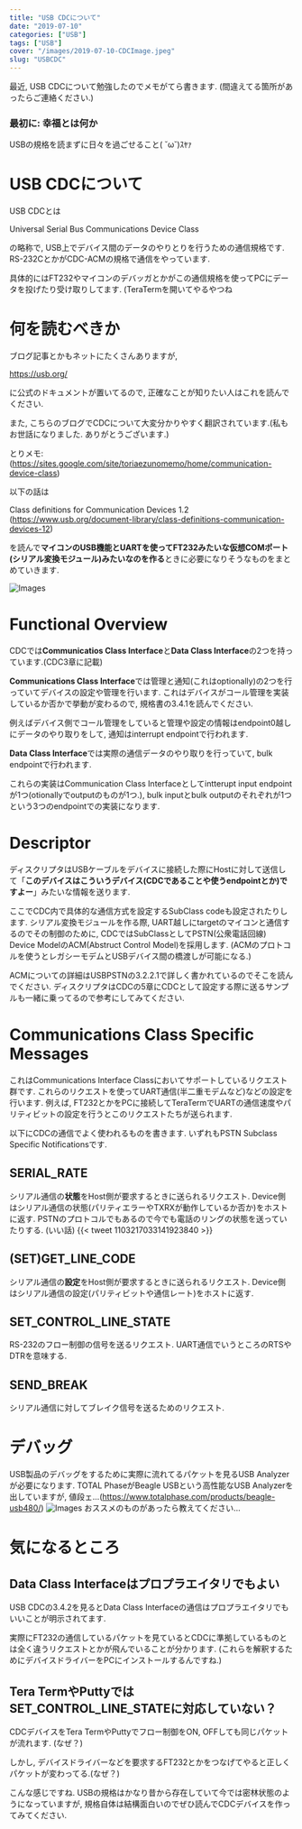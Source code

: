 ```yaml
---
title: "USB CDCについて"
date: "2019-07-10"
categories: ["USB"]
tags: ["USB"]
cover: "/images/2019-07-10-CDCImage.jpeg"
slug: "USBCDC"
---
```


最近, USB CDCについて勉強したのでメモがてら書きます. (間違えてる箇所があったらご連絡ください.)
### 最初に: 幸福とは何か
USBの規格を読まずに日々を過ごせること( ˘ω˘)ｽﾔｧ

# USB CDCについて
USB CDCとは

Universal Serial Bus Communications Device Class

の略称で, USB上でデバイス間のデータのやりとりを行うための通信規格です.
RS-232CとかがCDC-ACMの規格で通信をやっています.

 具体的にはFT232やマイコンのデバッガとかがこの通信規格を使ってPCにデータを投げたり受け取りしてます. (TeraTermを開いてやるやつね

# 何を読むべきか
ブログ記事とかもネットにたくさんありますが, 

https://usb.org/

に公式のドキュメントが置いてるので, 正確なことが知りたい人はこれを読んでください.

また, こちらのブログでCDCについて大変分かりやすく翻訳されています.(私もお世話になりました. ありがとうございます.)

とりメモ: (https://sites.google.com/site/toriaezunomemo/home/communication-device-class)

以下の話は

Class definitions for Communication Devices 1.2 (https://www.usb.org/document-library/class-definitions-communication-devices-12)

を読んで**マイコンのUSB機能とUARTを使ってFT232みたいな仮想COMポート(シリアル変換モジュール)みたいなのを作る**ときに必要になりそうなものをまとめていきます.

![Images](/images/2019-07-10-CDCImage.jpeg)
# Functional Overview

CDCでは**Communicatios Class Interface**と**Data Class Interface**の2つを持っています.(CDC3章に記載)

**Communications Class Interface**では管理と通知(これはoptionally)の2つを行っていてデバイスの設定や管理を行います. これはデバイスがコール管理を実装しているか否かで挙動が変わるので, 規格書の3.4.1を読んでください.

例えばデバイス側でコール管理をしていると管理や設定の情報はendpoint0越しにデータのやり取りをして, 通知はinterrupt endpointで行われます.

**Data Class Interface**では実際の通信データのやり取りを行っていて, bulk endpointで行われます.

これらの実装はCommunication Class Interfaceとしてintterupt input endpointが1つ(otionallyでoutputのものが1つ.), bulk inputとbulk outputのそれぞれが1つという3つのendpointでの実装になります.

# Descriptor

ディスクリプタはUSBケーブルをデバイスに接続した際にHostに対して送信して「**このデバイスはこういうデバイス(CDCであることや使うendpointとか)ですよー**」みたいな情報を送ります.

ここでCDC内で具体的な通信方式を設定するSubClass codeも設定されたりします. シリアル変換モジュールを作る際, UART越しにtargetのマイコンと通信するのでその制御のために, CDCではSubClassとしてPSTN(公衆電話回線) Device ModelのACM(Abstruct Control Model)を採用します. (ACMのプロトコルを使うとレガシーモデムとUSBデバイス間の橋渡しが可能になる.)

ACMについての詳細はUSBPSTNの3.2.2.1で詳しく書かれているのでそこを読んでください.
ディスクリプタはCDCの5章にCDCとして設定する際に送るサンプルも一緒に乗ってるので参考にしてみてください.

# Communications Class Specific Messages 

これはCommunications Interface Classにおいてサポートしているリクエスト群です. これらのリクエストを使ってUART通信(半二重モデムなど)などの設定を行います.
例えば, FT232とかをPCに接続してTeraTermでUARTの通信速度やパリティビットの設定を行うとこのリクエストたちが送られます.

以下にCDCの通信でよく使われるものを書きます.
いずれもPSTN Subclass Specific Notificationsです.

## SERIAL_RATE
シリアル通信の**状態**をHost側が要求するときに送られるリクエスト. Device側はシリアル通信の状態(パリティエラーやTXRXが動作しているか否か)をホストに返す.
PSTNのプロトコルでもあるので今でも電話のリングの状態を送っていたりする. (いい話)
{{< tweet 1103217033141923840 >}}

## (SET)GET_LINE_CODE
シリアル通信の**設定**をHost側が要求するときに送られるリクエスト.
Device側はシリアル通信の設定(パリティビットや通信レート)をホストに返す.
## SET_CONTROL_LINE_STATE
RS-232のフロー制御の信号を送るリクエスト.
UART通信でいうところのRTSやDTRを意味する.

## SEND_BREAK
シリアル通信に対してブレイク信号を送るためのリクエスト.

# デバッグ
USB製品のデバッグをするために実際に流れてるパケットを見るUSB Analyzerが必要になります. TOTAL PhaseがBeagle USBという高性能なUSB Analyzerを出していますが, 値段ェ...(https://www.totalphase.com/products/beagle-usb480/)
![Images](/images/2019-07-10-BeagleUSB.jpg)
おススメのものがあったら教えてください...

# 気になるところ
## Data Class Interfaceはプロプラエイタリでもよい
USB CDCの3.4.2を見るとData Class Interfaceの通信はプロプラエイタリでもいいことが明示されてます.

実際にFT232の通信しているパケットを見ているとCDCに準拠しているものとは全く違うリクエストとかが飛んでいることが分かります. (これらを解釈するためにデバイスドライバーをPCにインストールするんですね.)
## Tera TermやPuttyではSET_CONTROL_LINE_STATEに対応していない？
CDCデバイスをTera TermやPuttyでフロー制御をON, OFFしても同じパケットが流れます. (なぜ？)

しかし, デバイスドライバーなどを要求するFT232とかをつなげてやると正しくパケットが変わってる.(なぜ？)

こんな感じですね.
USBの規格はかなり昔から存在していて今では密林状態のようになっていますが, 規格自体は結構面白いのでぜひ読んでCDCデバイスを作ってみてください.
